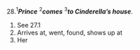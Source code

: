 28.<sup>1</sup>***Prince*** <sup>2</sup>***comes*** <sup>3</sup>***to Cinderella’s house***.
1. See 27.1
2. Arrives at, went, found, shows up at
3. Her
